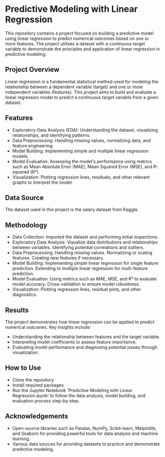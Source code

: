 # Predictive Modeling with Linear Regression
This repository contains a project focused on building a predictive model using linear regression to predict numerical outcomes based on one or more features. The project utilizes a dataset with a continuous target variable to demonstrate the principles and application of linear regression in predictive modeling.

## Project Overview
Linear regression is a fundamental statistical method used for modeling the relationship between a dependent variable (target) and one or more independent variables (features). This project aims to build and evaluate a linear regression model to predict a continuous target variable from a given dataset.

## Features
- Exploratory Data Analysis (EDA): Understanding the dataset, visualizing relationships, and identifying patterns.
- Data Preprocessing: Handling missing values, normalizing data, and feature engineering.
- Model Building: Implementing simple and multiple linear regression models.
- Model Evaluation: Assessing the model's performance using metrics such as Mean Absolute Error (MAE), Mean Squared Error (MSE), and R-squared (R²).
- Visualization: Plotting regression lines, residuals, and other relevant graphs to interpret the model.

## Data Source
The dataset used in this project is the salary dataset from Kaggle.

## Methodology
- Data Collection: Imported the dataset and performing initial inspections.
- Exploratory Data Analysis: Visualize data distributions and relationships between variables. Identifying potential correlations and outliers.
- Data Preprocessing: Handling missing values. Normalizing or scaling features. Creating new features if necessary.
- Model Building: Implementing simple linear regression for single feature prediction. Extending to multiple linear regression for multi-feature prediction.
- Model Evaluation: Using metrics such as MAE, MSE, and R² to evaluate model accuracy. Cross-validation to ensure model robustness.
- Visualization: Plotting regression lines, residual plots, and other diagnostics.

## Results
The project demonstrates how linear regression can be applied to predict numerical outcomes. Key insights include:
- Understanding the relationship between features and the target variable.
- Interpreting model coefficients to assess feature importance.
- Evaluating model performance and diagnosing potential issues through visualization.

## How to Use
- Clone the repository
- Install required packages
- Run the Jupyter Notebook 'Predictive Modeling with Linear Regression.ipynb' to follow the data analysis, model building, and evaluation process step-by-step.

## Acknowledgements
- Open-source libraries such as Pandas, NumPy, Scikit-learn, Matplotlib, and Seaborn for providing powerful tools for data analysis and machine learning.
- Various data sources for providing datasets to practice and demonstrate predictive modeling.

